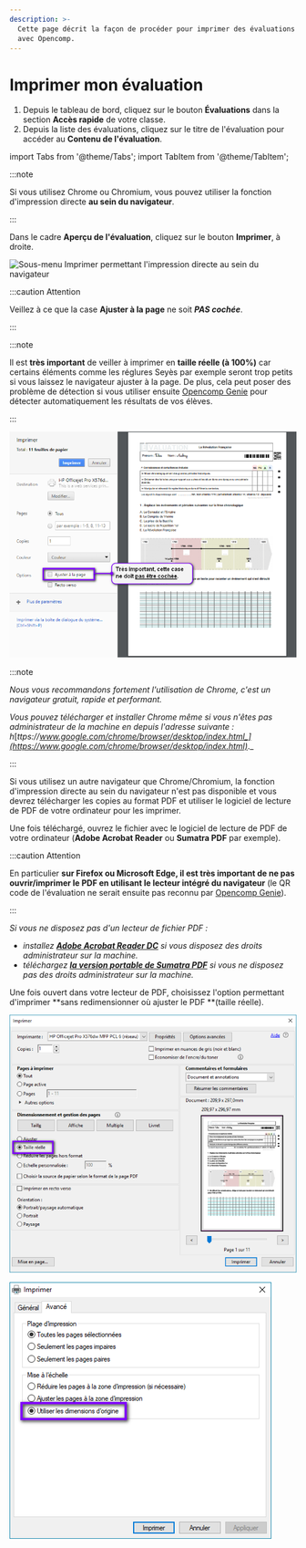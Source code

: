 ```yaml
---
description: >-
  Cette page décrit la façon de procéder pour imprimer des évaluations conçues
  avec Opencomp.
---
```


# Imprimer mon évaluation

1. Depuis le tableau de bord, cliquez sur le bouton **Évaluations** dans la section **Accès rapide** de votre classe.
2. Depuis la liste des évaluations, cliquez sur le titre de l'évaluation pour accéder au **Contenu de l'évaluation**.

import Tabs from '@theme/Tabs';
import TabItem from '@theme/TabItem';

<Tabs>
<TabItem value="chromium-based" label="Avec Chrome/Chromium" default>

:::note

Si vous utilisez Chrome ou Chromium, vous pouvez utiliser la fonction d'impression directe **au sein du navigateur**.

:::


Dans le cadre **Aperçu de l'évaluation**, cliquez sur le bouton **Imprimer**, à droite.

![Sous-menu Imprimer permettant l'impression directe au sein du navigateur](../.gitbook/assets/yp_cGsYVEJWc3\_EXqWWxAYmrxG9XQcuy9w.png)

:::caution Attention

Veillez à ce que la case **Ajuster à la page** ne soit _**PAS cochée**_.

:::


:::note

Il est **très important** de veiller à imprimer en **taille réelle (à 100%)** car certains éléments comme les réglures Seyès par exemple seront trop petits si vous laissez le navigateur ajuster à la page. De plus, cela peut poser des problème de détection si vous utiliser ensuite [Opencomp Genie](/saisir-les-resultats/utiliser-opencomp-genie/README) pour détecter automatiquement les résultats de vos élèves.

:::


![Fenêtre d'aperçu avant impression de Chrome/Chromium](../.gitbook/assets/JzJSJd4KTnLxpRhw0s0k36E1GQXPRZWHrw.png)
</TabItem>

<TabItem value="other-browser" label="Avec un autre navigateur">

:::note

_Nous vous recommandons fortement l'utilisation de Chrome, c'est un navigateur gratuit, rapide et performant._

_Vous pouvez télécharger et installer Chrome même si vous n'êtes pas administrateur de la machine en depuis l'adresse suivante : h_[_ttps://www.google.com/chrome/browser/desktop/index.html_](https://www.google.com/chrome/browser/desktop/index.html)_._

:::


Si vous utilisez un autre navigateur que Chrome/Chromium, la fonction d'impression directe au sein du navigateur n'est pas disponible et vous devrez télécharger les copies au format PDF et utiliser le logiciel de lecture de PDF de votre ordinateur pour les imprimer.

Une fois téléchargé, ouvrez le fichier avec le logiciel de lecture de PDF de votre ordinateur (**Adobe Acrobat Reader** ou **Sumatra PDF** par exemple).

:::caution Attention

En particulier **sur Firefox ou Microsoft Edge, il est très important de ne pas ouvrir/imprimer le PDF en utilisant le lecteur intégré du navigateur** (le QR code de l'évaluation ne serait ensuite pas reconnu par [Opencomp Genie](/saisir-les-resultats/utiliser-opencomp-genie/README)).

:::


_Si vous ne disposez pas d'un lecteur de fichier PDF :_

* _installez _[_**Adobe Acrobat Reader DC**_](https://get.adobe.com/fr/reader/enterprise/)_ si vous disposez des droits administrateur sur la machine._
* _téléchargez _[_**la version portable de Sumatra PDF**_](https://www.sumatrapdfreader.org/dl/SumatraPDF-3.1.2.zip)_ si vous ne disposez pas des droits administrateur sur la machine._

Une fois ouvert dans votre lecteur de PDF, choisissez l'option permettant d'imprimer **sans redimensionner où ajuster le PDF **(taille réelle).

![Exemple de la boîte de dialogue d'impression avec le logiciel Adobe Acrobat Reader DC.](../.gitbook/assets/1NEGg38yXaJfRYEpYXhHMbWRICLUKOd4HQ.png)

![Exemple de la boîte de dialogue d'impression avec le logiciel Sumatra PDF.](../.gitbook/assets/9GgGlL3kwEJNFPEyazLKGU3hAtFbnRBoIg.png)
</TabItem>
</Tabs>
